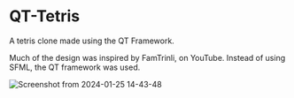 # QT-Tetris

A tetris clone made using the QT Framework.

Much of the design was inspired by FamTrinli, on YouTube. Instead of using SFML, the QT framework was used.

![Screenshot from 2024-01-25 14-43-48](https://github.com/3r1cTEA/QT-Tetris/assets/102758773/8117180c-f1b9-4f2c-9b4c-4da5b3be2db7)

